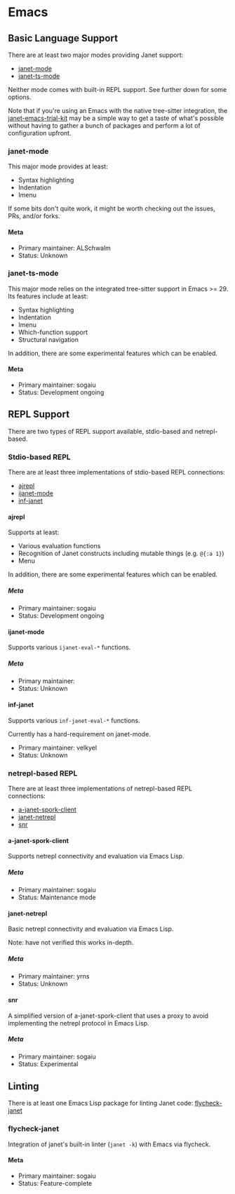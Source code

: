 # Emacs

## Basic Language Support

There are at least two major modes providing Janet support:

* [janet-mode](https://github.com/ALSchwalm/janet-mode/)
* [janet-ts-mode](https://github.com/sogaiu/janet-ts-mode)

Neither mode comes with built-in REPL support.  See further down for
some options.

Note that if you're using an Emacs with the native tree-sitter
integration, the
[janet-emacs-trial-kit](https://github.com/sogaiu/janet-emacs-trial-kit)
may be a simple way to get a taste of what's possible without having
to gather a bunch of packages and perform a lot of configuration
upfront.

### janet-mode

This major mode provides at least:

* Syntax highlighting
* Indentation
* Imenu

If some bits don't quite work, it might be worth checking out the
issues, PRs, and/or forks.

#### Meta

* Primary maintainer: ALSchwalm
* Status: Unknown

### janet-ts-mode

This major mode relies on the integrated tree-sitter support in Emacs
\>= 29.  Its features include at least:

* Syntax highlighting
* Indentation
* Imenu
* Which-function support
* Structural navigation

In addition, there are some experimental features which can be enabled.

#### Meta

* Primary maintainer: sogaiu
* Status: Development ongoing

## REPL Support

There are two types of REPL support available, stdio-based and
netrepl-based.

### Stdio-based REPL

There are at least three implementations of stdio-based REPL
connections:

* [ajrepl](https://github.com/sogaiu/ajrepl)
* [ijanet-mode](https://github.com/SerialDev/ijanet-mode)
* [inf-janet](https://github.com/velkyel/inf-janet)

#### ajrepl

Supports at least:

* Various evaluation functions
* Recognition of Janet constructs including mutable things (e.g. `@{:a 1}`)
* Menu

In addition, there are some experimental features which can be enabled.

##### Meta

* Primary maintainer: sogaiu
* Status: Development ongoing

#### ijanet-mode

Supports various `ijanet-eval-*` functions.

##### Meta

* Primary maintainer:
* Status: Unknown

#### inf-janet

Supports various `inf-janet-eval-*` functions.

Currently has a hard-requirement on janet-mode.

* Primary maintainer: velkyel
* Status: Unknown

### netrepl-based REPL

There are at least three implementations of netrepl-based REPL
connections:

* [a-janet-spork-client](https://github.com/sogaiu/a-janet-spork-client)
* [janet-netrepl](https://github.com/yrns/janet-netrepl)
* [snr](https://github.com/sogaiu/snr)

#### a-janet-spork-client

Supports netrepl connectivity and evaluation via Emacs Lisp.

##### Meta

* Primary maintainer: sogaiu
* Status: Maintenance mode

#### janet-netrepl

Basic netrepl connectivity and evaluation via Emacs Lisp.

Note: have not verified this works in-depth.

##### Meta

* Primary maintainer: yrns
* Status: Unknown

#### snr

A simplified version of a-janet-spork-client that uses a proxy to
avoid implementing the netrepl protocol in Emacs Lisp.

##### Meta

* Primary maintainer: sogaiu
* Status: Experimental

## Linting

There is at least one Emacs Lisp package for linting Janet code:
[flycheck-janet](https://github.com/sogaiu/flycheck-janet)

### flycheck-janet

Integration of janet's built-in linter (`janet -k`) with Emacs via flycheck.

#### Meta

* Primary maintainer: sogaiu
* Status: Feature-complete